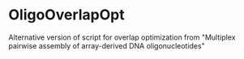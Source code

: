 # OligoOverlapOpt
Alternative version of script for overlap optimization from "Multiplex pairwise assembly of array-derived DNA oligonucleotides"
